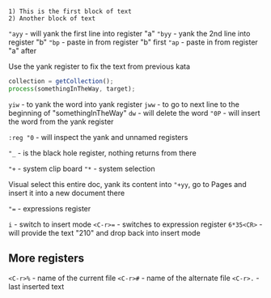 ```text

1) This is the first block of text
2) Another block of text

```

`"ayy` - will yank the first line into register "a"
`"byy` - yank the 2nd line into register "b"
`"bp` - paste in from register "b" first
`"ap` - paste in from register "a" after

Use the yank register to fix the text from previous kata

```javascript
collection = getCollection();
process(somethingInTheWay, target);
```

`yiw` - to yank the word into yank register
`jww` - to go to next line to the beginning of "somethingInTheWay"
`dw` - will delete the word
`"0P` - will insert the word from the yank register

`:reg "0` - will inspect the yank and unnamed registers

`"_` - is the black hole register, nothing returns from there

`"+` - system clip board
`"*` - system selection

Visual select this entire doc, yank its content into `"+yy`, go to
Pages and insert it into a new document there

`"=` - expressions register

`i` - switch to insert mode
`<C-r>=` - switches to expression register
`6*35<CR>` - will provide the text "210" and drop back into insert mode

## More registers
`<C-r>%` - name of the current file
`<C-r>#` - name of the alternate file
`<C-r>.` - last inserted text
